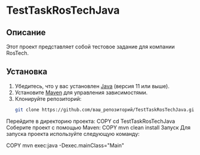 # TestTaskRosTechJava

## Описание
Этот проект представляет собой тестовое задание для компании RosTech.

## Установка

1. Убедитесь, что у вас установлен [Java](https://www.oracle.com/java/technologies/javase-jdk11-downloads.html) (версия 11 или выше).
2. Установите [Maven](https://maven.apache.org/download.cgi) для управления зависимостями.
3. Клонируйте репозиторий:
   ```bash
   git clone https://github.com/ваш_репозиторий/TestTaskRosTechJava.git
Перейдите в директорию проекта:
COPY
cd TestTaskRosTechJava
Соберите проект с помощью Maven:
COPY
mvn clean install
Запуск
Для запуска проекта используйте следующую команду:

COPY
mvn exec:java -Dexec.mainClass="Main"
